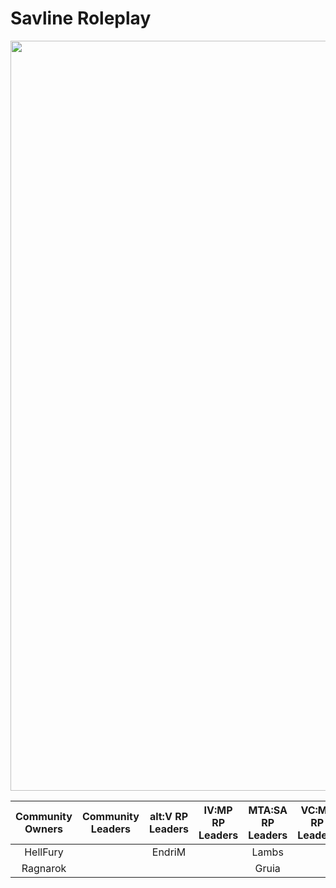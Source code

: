# Savline Roleplay

<p align="center">
<img width="1200" src="https://i.imgur.com/jCFwIyz.jpg">
</p>

<div align="center">
<table>
<thead>
  <tr>
    <th>Community Owners</th>
    <th>Community Leaders</th>
    <th>alt:V RP Leaders</th>
    <th>IV:MP RP Leaders</th>
    <th>MTA:SA RP Leaders<br</th>
    <th>VC:MP RP Leaders<br</th>
  </tr>
</thead>
<tbody>
  <tr>
    <td align="center">HellFury</td>
    <td align="center"></td>
    <td align="center">EndriM</td>
    <td align="center"></td>
    <td align="center">Lambs</td>
    <td align="center"></td>
  </tr>
  <tr>
    <td align="center">Ragnarok</td>
    <td align="center"></td>
    <td align="center"></td>
    <td align="center"></td>
    <td align="center">Gruia</td>
    <td align="center"></td>
    </tr>
</tbody>
</table>
  </div>

